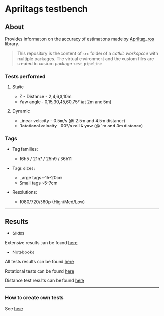 # Apriltags testbench

## About

Provides information on the accuracy of estimations made by [Apriltag_ros](https://github.com/AprilRobotics/apriltag_ros) library.
> This repository is the content of `src` folder of a _catkin workspace_ with multiple packages. The virtual environment and the custom files are created in custom package `test_pipeline`.

### Tests performed
1. Static

    - Z - Distance - 2,4,6,8,10m
    - Yaw angle - 0,15,30,45,60,75° (at 2m and 5m)

2. Dynamic
    - Linear velocity - 0.5m/s 
    (@ 2.5m and 4.5m distance)
    - Rotational velocity - 90°/s roll & yaw 
    (@ 1m and 3m distance)

### Tags
- Tag families:
    - 16h5 / 21h7 / 25h9 / 36h11

- Tags sizes: 
    - Large tags ~15-20cm 
    - Small tags ~5-7cm

- Resolutions:
    - 1080/720/360p (High/Med/Low)

---
## Results

- Slides

Extensive results can be found [here](https://docs.google.com/presentation/d/1EUutPdiExMkT9pG82kUPofYTUeRxX2j08Qsl4d8sF74/edit?usp=sharing)

-  Notebooks

All tests results can be found [here](https://github.com/hakanErgin/apriltag_test_bench/blob/main/analysis/analysis.ipynb)

Rotational tests can be found [here](https://github.com/hakanErgin/apriltag_test_bench/blob/main/analysis/cumulative_rotations.ipynb)

Distance test results can be found [here](https://github.com/hakanErgin/apriltag_test_bench/blob/main/analysis/cumulative_translations.ipynb)

---
### How to create own tests

See [here](how_to_create_tests.md)